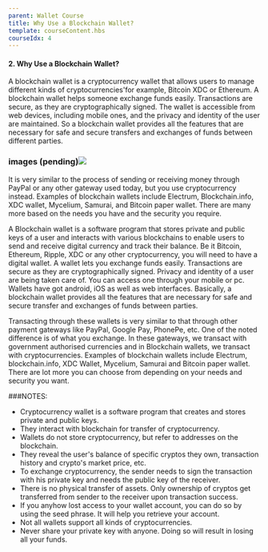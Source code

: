 ```yaml
---
parent: Wallet Course
title: Why Use a Blockchain Wallet?
template: courseContent.hbs
courseIdx: 4
---
```


#### 2. Why Use a Blockchain Wallet?

A blockchain wallet is a cryptocurrency wallet that allows users to manage different kinds of cryptocurrencies'for example, Bitcoin XDC or Ethereum. A blockchain wallet helps someone exchange funds easily. Transactions are secure, as they are cryptographically signed. The wallet is accessible from web devices, including mobile ones, and the privacy and identity of the user are maintained. So a blockchain wallet provides all the features that are necessary for safe and secure transfers and exchanges of funds between different parties.

 ### images (pending)![](https://github.com/XinFinOrg/BlockDegree/blob/2d53335dd48a2634c4d222f3e8e0be73d4bffe5d/dist/img/wallet-course/1-why-use-blockchain-wallets.png?raw=true)  

It is very similar to the process of sending or receiving money through PayPal or any other gateway used today, but you use cryptocurrency instead. Examples of blockchain wallets include Electrum, Blockchain.info, XDC wallet, Mycelium, Samurai, and Bitcoin paper wallet. There are many more based on the needs you have and the security you require.


A Blockchain wallet is a software program that stores private and public keys of a user and interacts with various blockchains to enable users to send and receive digital currency and track their balance. Be it Bitcoin, Ethereum, Ripple, XDC or any other cryptocurrency, you will need to have a digital wallet.
A wallet lets you exchange funds easily. Transactions are secure as they are cryptographically signed. Privacy and identity of a user are being taken care of. You can access one through your mobile or pc. Wallets have got android, iOS as well as web interfaces. Basically, a blockchain wallet provides all the features that are necessary for safe and secure transfer and exchanges of funds between parties.


Transacting through these wallets is very similar to that through other payment gateways like PayPal, Google Pay, PhonePe, etc. One of the noted difference is of what you exchange. In these gateways, we transact with government authorised currencies and in Blockchain wallets, we transact with cryptocurrencies.
Examples of blockchain wallets include Electrum, blockchain.info, XDC Wallet, Mycelium, Samurai and Bitcoin paper wallet. There are lot more you can choose from depending on your needs and security you want.

###NOTES:

* Cryptocurrency wallet is a software program that creates and stores private and public keys.
* They interact with blockchain for transfer of cryptocurrency.
* Wallets do not store cryptocurrency, but refer to addresses on the blockchain.
* They reveal the user's balance of specific cryptos they own, transaction history and crypto's market price, etc.
* To exchange cryptocurrency, the sender needs to sign the transaction with his private key and needs the public key of the receiver.
* There is no physical transfer of assets. Only ownership of cryptos get transferred from sender to the receiver upon transaction success.
* If you anyhow lost access to your wallet account, you can do so by using the seed phrase. It will help you retrieve your account.
* Not all wallets support all kinds of cryptocurrencies.
* Never share your private key with anyone. Doing so will result in losing all your funds.



